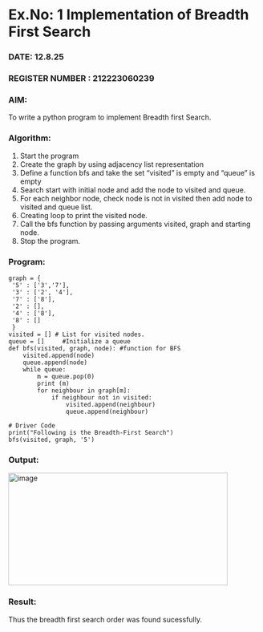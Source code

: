 # Ex.No: 1  Implementation of Breadth First Search 
### DATE:            12.8.25                                                                
### REGISTER NUMBER : 212223060239
### AIM: 
To write a python program to implement Breadth first Search. 
### Algorithm:
1. Start the program
2. Create the graph by using adjacency list representation
3. Define a function bfs and take the set “visited” is empty and “queue” is empty
4. Search start with initial node and add the node to visited and queue.
5. For each neighbor node, check node is not in visited then add node to visited and queue list.
6.  Creating loop to print the visited node.
7.   Call the bfs function by passing arguments visited, graph and starting node.
8.   Stop the program.
### Program:
```
graph = {
 '5' : ['3','7'],
 '3' : ['2', '4'],
 '7' : ['8'],
 '2' : [],
 '4' : ['8'],
 '8' : []
 }
visited = [] # List for visited nodes.
queue = []     #Initialize a queue
def bfs(visited, graph, node): #function for BFS
 	visited.append(node)
 	queue.append(node)
 	while queue:
 	    m = queue.pop(0) 
 	    print (m)
 	    for neighbour in graph[m]:
 	        if neighbour not in visited:
 	            visited.append(neighbour)
 	            queue.append(neighbour)

# Driver Code
print("Following is the Breadth-First Search")
bfs(visited, graph, '5')
```
### Output:
<img width="437" height="224" alt="image" src="https://github.com/user-attachments/assets/8b9c3cab-2550-4194-9a38-1780dab70213" />




### Result:
Thus the breadth first search order was found sucessfully.
